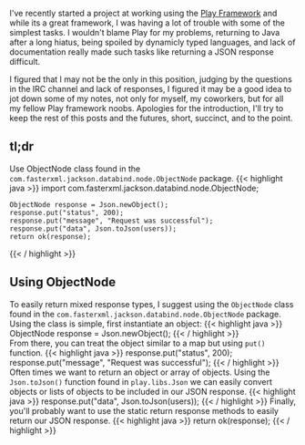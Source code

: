 
I've recently started a project at working using the [Play Framework](http://www.playframework.com/) and while its a great framework, I was having a lot of trouble with some of the simplest tasks. I wouldn't blame Play for my problems, returning to Java after a long hiatus, being spoiled by dynamicly typed languages, and lack of documentation really made such tasks like returning a JSON response difficult.

I figured that I may not be the only in this position, judging by the questions in the IRC channel and lack of responses, I figured it may be a good idea to jot down some of my notes, not only for myself, my coworkers, but for all my fellow Play framework noobs. Apologies for the introduction, I'll try to keep the rest of this posts and the futures, short, succinct, and to the point.

## tl;dr ##
Use ObjectNode class found in the `com.fasterxml.jackson.databind.node.ObjectNode` package.
{{< highlight java >}}
    import com.fasterxml.jackson.databind.node.ObjectNode;

    ObjectNode response = Json.newObject();
    response.put("status", 200);
    response.put("message", "Request was successful");
    response.put("data", Json.toJson(users));
    return ok(response);
{{< / highlight >}}

## Using ObjectNode ##
To easily return mixed response types, I suggest using the `ObjectNode` class found in the `com.fasterxml.jackson.databind.node.ObjectNode` package. Using the class is simple, first instantiate an object:
{{< highlight java >}}
    ObjectNode response = Json.newObject();
{{< / highlight >}}    
From there, you can treat the object similar to a map but using `put()` function.
{{< highlight java >}}
    response.put("status", 200);
    response.put("message", "Request was successful");
{{< / highlight >}}
Often times we want to return an object or array of objects. Using the `Json.toJson()` function found in `play.libs.Json` we can easily convert objects or lists of objects to be included in our JSON response.
{{< highlight java >}}
    response.put("data", Json.toJson(users));
{{< / highlight >}}
Finally, you'll probably want to use the static return response methods to easily return our JSON response.
{{< highlight java >}}
    return ok(response);
{{< / highlight >}}
